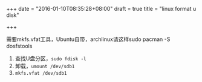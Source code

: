 +++
date = "2016-01-10T08:35:28+08:00"
draft = true
title = "linux format u disk"

+++



需要mkfs.vfat工具，Ubuntu自带，archlinux请这样sudo pacman -S dosfstools

1. 查找U盘分区，`sudo fdisk -l`
2. 卸载，`umount /dev/sdb1`
3. `mkfs.vfat /dev/sdb1`